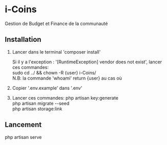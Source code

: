 # i-Coins
Gestion de Budget et Finance de la communauté

## Installation
1. Lancer dans le terminal  'composer install'

   Si il y a l'exception : '[RuntimeException] vendor does not exist', lancer ces commandes:<br/>
   sudo cd ../ && chown -R {user} i-Coins/<br/>
   N.B: la commande 'whoami' return {user} au cas où

2. Copier '.env.example' dans  '.env'

3. Lancer ces commandes:
         php artisan key:generate<br/>
         php artisan migrate --seed<br/>
         php artisan storage:link
         

## Lancement
php artisan serve
